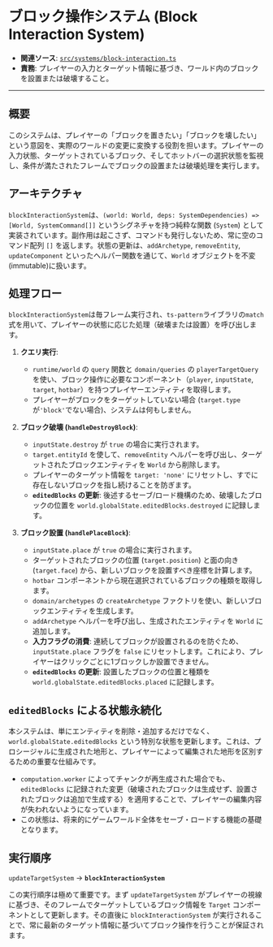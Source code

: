 # ブロック操作システム (Block Interaction System)

-   **関連ソース**: [`src/systems/block-interaction.ts`](../../src/systems/block-interaction.ts)
-   **責務**: プレイヤーの入力とターゲット情報に基づき、ワールド内のブロックを設置または破壊すること。

---

## 概要

このシステムは、プレイヤーの「ブロックを置きたい」「ブロックを壊したい」という意図を、実際のワールドの変更に変換する役割を担います。プレイヤーの入力状態、ターゲットされているブロック、そしてホットバーの選択状態を監視し、条件が満たされたフレームでブロックの設置または破壊処理を実行します。

## アーキテクチャ

`blockInteractionSystem`は、`(world: World, deps: SystemDependencies) => [World, SystemCommand[]]` というシグネチャを持つ純粋な関数 (`System`) として実装されています。副作用は起こさず、コマンドも発行しないため、常に空のコマンド配列 `[]` を返します。状態の更新は、`addArchetype`, `removeEntity`, `updateComponent` といったヘルパー関数を通じて、`World` オブジェクトを不変(immutable)に扱います。

## 処理フロー

`blockInteractionSystem`は毎フレーム実行され、`ts-pattern`ライブラリの`match`式を用いて、プレイヤーの状態に応じた処理（破壊または設置）を呼び出します。

1.  **クエリ実行**:
    -   `runtime/world` の `query` 関数と `domain/queries` の `playerTargetQuery` を使い、ブロック操作に必要なコンポーネント（`player`, `inputState`, `target`, `hotbar`）を持つプレイヤーエンティティを取得します。
    -   プレイヤーがブロックをターゲットしていない場合 (`target.type`が`'block'`でない場合)、システムは何もしません。

2.  **ブロック破壊 (`handleDestroyBlock`)**:
    -   `inputState.destroy` が `true` の場合に実行されます。
    -   `target.entityId` を使して、`removeEntity` ヘルパーを呼び出し、ターゲットされたブロックエンティティを `World` から削除します。
    -   プレイヤーのターゲット情報を `target: 'none'` にリセットし、すでに存在しないブロックを指し続けることを防ぎます。
    -   **`editedBlocks` の更新**: 後述するセーブ/ロード機構のため、破壊したブロックの位置を `world.globalState.editedBlocks.destroyed` に記録します。

3.  **ブロック設置 (`handlePlaceBlock`)**:
    -   `inputState.place` が `true` の場合に実行されます。
    -   ターゲットされたブロックの位置 (`target.position`) と面の向き (`target.face`) から、新しいブロックを設置すべき座標を計算します。
    -   `hotbar` コンポーネントから現在選択されているブロックの種類を取得します。
    -   `domain/archetypes` の `createArchetype` ファクトリを使い、新しいブロックエンティティを生成します。
    -   `addArchetype` ヘルパーを呼び出し、生成されたエンティティを `World` に追加します。
    -   **入力フラグの消費**: 連続してブロックが設置されるのを防ぐため、`inputState.place` フラグを `false` にリセットします。これにより、プレイヤーはクリックごとに1ブロックしか設置できません。
    -   **`editedBlocks` の更新**: 設置したブロックの位置と種類を `world.globalState.editedBlocks.placed` に記録します。

## `editedBlocks` による状態永続化

本システムは、単にエンティティを削除・追加するだけでなく、`world.globalState.editedBlocks` という特別な状態を更新します。これは、プロシージャルに生成された地形と、プレイヤーによって編集された地形を区別するための重要な仕組みです。

-   `computation.worker` によってチャンクが再生成された場合でも、`editedBlocks` に記録された変更（破壊されたブロックは生成せず、設置されたブロックは追加で生成する）を適用することで、プレイヤーの編集内容が失われないようになっています。
-   この状態は、将来的にゲームワールド全体をセーブ・ロードする機能の基礎となります。

## 実行順序

`updateTargetSystem` -> **`blockInteractionSystem`**

この実行順序は極めて重要です。まず `updateTargetSystem` がプレイヤーの視線に基づき、そのフレームでターゲットしているブロック情報を `Target` コンポーネントとして更新します。その直後に `blockInteractionSystem` が実行されることで、常に最新のターゲット情報に基づいてブロック操作を行うことが保証されます。